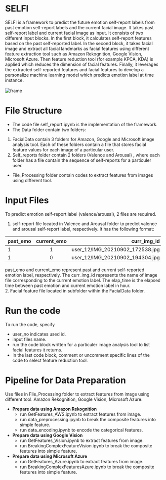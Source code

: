 # SELFI 
SELFI is a framework to predict the future emotion self-report labels from past emotion self-report labels and the current facial image. It takes past self-report label and current facial image as input. It consists of two different input blocks. In the first block, it calculates self-report features based on the past self-reported label. In the second block, it takes facial image and extract all facial landmarks as facial features using different feature extraction tool such as Amazon Rekognition, Google Vision, Microsoft Azure. Then feature reduction tool (for example KPCA, KDA) is applied which reduces the dimension of facial features. Finally, it leverages the extracted self-reported features and facial features to develop a personalize machine learning model which predicts emotion label at time instance. <br/>
<br/> 
![frame](https://user-images.githubusercontent.com/49473497/164719590-e702fef0-458c-4a44-87aa-70b3d79d3b15.jpg)
# File Structure
* The code file self_report.ipynb is the implementation of the framework.<br/>
* The Data folder contain two folders: <br/>
1. FacialData contain 3 folders for Amazon, Google and Microsoft image analysis tool. Each of these folders contain a file that stores facial feature values for each image of a particular user.<br/>
2. Self_reports folder contain 2 folders (Valence and Arousal) , where each folder has a file contain the sequence of self-reports for a particuler user. <br/>
* File_Processing folder contain codes to extract features from images using different tool.  
# Input Files
To predict emotion self-report label (valence/arousal), 2 files are required.<br/>
1. self-report file located in Valence and Arousal folder to predict valence and arousal self-report label, respectively. It has the following format:<br/>

|past_emo|current_emo|curr_img_id|elap_time|
|-------|:-----------:|--------:|---------|
|1	|1	|user_12/IMG_20210902_172538.jpg  |	2.28154166666667|
|1	|0	|user_12/IMG_20210902_194304.jpg  |	2.29043722222222|

past_emo and current_emo represent past and current self-reported emotion label, respectively. The curr_img_id represents the name of image file corresponding to the current emotion label. The elap_time is the elapsed time between past emotion and current emotion label in hour.<br/>
2. Facial feature file located in subfolder within the FacialData folder. <br/>
# Run the code
To run the code, specify
* user_no indicates used id. 
* input files name.
* run the code block written for a particuler image analysis tool to list facial features it returns.
* In the last code block, comment or uncomment specific lines of the code to select feature reduction tool.
# Pipeline for Data Preparation
Use files in File_Processing folder to extract features from image using different tool: Amazon Rekognition, Google Vision, Microsoft Azure. 
* **Prepare data using Amazon Rekognition** <br/>
   * run GetFeatures_AWS.ipynb to extract features from image. <br/>
   * run data_preprocessing.ipynb to break the composite features into simple feature.<br/>
   * run data_encoding.ipynb to encode the categorical features. <br/>
* **Prepare data using Google Vision** 
   * run GetFeatures_Vision.ipynb to extract features from image. <br/>
   * run BreakingComplexFeatureVision.ipynb to break the composite features into simple feature. <br/>
* **Prepare data using Microsoft Azure** 
   * run GetFeatures_Azure.ipynb to extract features from image. <br/>
   * run BreakingComplexFeaturesAzure.ipynb to break the composite features into simple feature.<br/>

